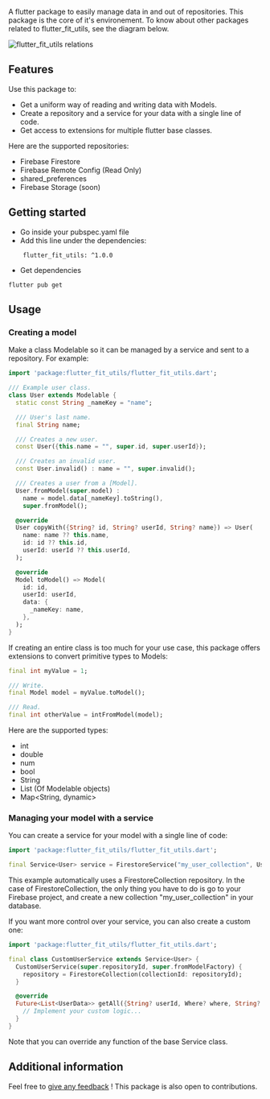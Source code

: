 A flutter package to easily manage data in and out of repositories.
This package is the core of it's environement. To know about other packages related to flutter_fit_utils, see the diagram below.

![flutter_fit_utils relations](https://github.com/s0punk/flutter_fit_utils/assets/59456672/2747cb84-1c06-4c5a-9b45-8db18977ac77)

## Features

Use this package to:
- Get a uniform way of reading and writing data with Models.
- Create a repository and a service for your data with a single line of code.
- Get access to extensions for multiple flutter base classes.

Here are the supported repositories:
- Firebase Firestore
- Firebase Remote Config (Read Only)
- shared_preferences
- Firebase Storage (soon)

## Getting started

- Go inside your pubspec.yaml file
- Add this line under the dependencies:
```
    flutter_fit_utils: ^1.0.0
```
- Get dependencies
```
flutter pub get
```

## Usage

### Creating a model
Make a class Modelable so it can be managed by a service and sent to a repository. For example:
```dart
import 'package:flutter_fit_utils/flutter_fit_utils.dart';

/// Example user class.
class User extends Modelable {
  static const String _nameKey = "name";

  /// User's last name.
  final String name;

  /// Creates a new user.
  const User({this.name = "", super.id, super.userId});

  /// Creates an invalid user.
  const User.invalid() : name = "", super.invalid();

  /// Creates a user from a [Model].
  User.fromModel(super.model) :
    name = model.data[_nameKey].toString(),
    super.fromModel();

  @override
  User copyWith({String? id, String? userId, String? name}) => User(
    name: name ?? this.name,
    id: id ?? this.id,
    userId: userId ?? this.userId,
  );

  @override
  Model toModel() => Model(
    id: id,
    userId: userId,
    data: {
      _nameKey: name,
    },
  );
}
```

If creating an entire class is too much for your use case, this package offers extensions to convert primitive types to Models:
```dart
final int myValue = 1;

/// Write.
final Model model = myValue.toModel();

/// Read.
final int otherValue = intFromModel(model);
```

Here are the supported types:
- int
- double
- num
- bool
- String
- List (Of Modelable objects)
- Map<String, dynamic>

### Managing your model with a service
You can create a service for your model with a single line of code:
```dart
import 'package:flutter_fit_utils/flutter_fit_utils.dart';

final Service<User> service = FirestoreService("my_user_collection", User.fromModel);
```

This example automatically uses a FirestoreCollection repository. In the case of FirestoreCollection, the only thing you have to do
is go to your Firebase project, and create a new collection "my_user_collection" in your database.

If you want more control over your service, you can also create a custom one:
```dart
import 'package:flutter_fit_utils/flutter_fit_utils.dart';

final class CustomUserService extends Service<User> {
  CustomUserService(super.repositoryId, super.fromModelFactory) {
    repository = FirestoreCollection(collectionId: repositoryId);
  }

  @override
  Future<List<UserData>> getAll({String? userId, Where? where, String? orderBy, bool descending = true}) async {
    // Implement your custom logic...
  }
}
```

Note that you can override any function of the base Service class.

## Additional information

Feel free to [give any feedback](https://github.com/s0punk/flutter_fit_utils/issues) ! This package is also open to contributions.
